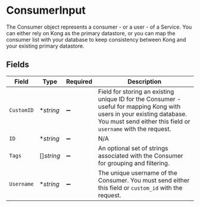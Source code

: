 # ConsumerInput

The Consumer object represents a consumer - or a user - of a Service. You can either rely on Kong as the primary datastore, or you can map the consumer list with your database to keep consistency between Kong and your existing primary datastore.


## Fields

| Field                                                                                                                                                                                    | Type                                                                                                                                                                                     | Required                                                                                                                                                                                 | Description                                                                                                                                                                              |
| ---------------------------------------------------------------------------------------------------------------------------------------------------------------------------------------- | ---------------------------------------------------------------------------------------------------------------------------------------------------------------------------------------- | ---------------------------------------------------------------------------------------------------------------------------------------------------------------------------------------- | ---------------------------------------------------------------------------------------------------------------------------------------------------------------------------------------- |
| `CustomID`                                                                                                                                                                               | **string*                                                                                                                                                                                | :heavy_minus_sign:                                                                                                                                                                       | Field for storing an existing unique ID for the Consumer - useful for mapping Kong with users in your existing database. You must send either this field or `username` with the request. |
| `ID`                                                                                                                                                                                     | **string*                                                                                                                                                                                | :heavy_minus_sign:                                                                                                                                                                       | N/A                                                                                                                                                                                      |
| `Tags`                                                                                                                                                                                   | []*string*                                                                                                                                                                               | :heavy_minus_sign:                                                                                                                                                                       | An optional set of strings associated with the Consumer for grouping and filtering.                                                                                                      |
| `Username`                                                                                                                                                                               | **string*                                                                                                                                                                                | :heavy_minus_sign:                                                                                                                                                                       | The unique username of the Consumer. You must send either this field or `custom_id` with the request.                                                                                    |